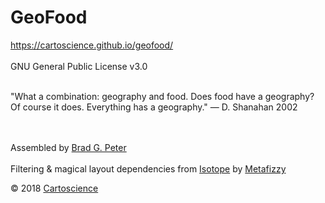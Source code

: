# GeoFood

https://cartoscience.github.io/geofood/
<br><br>
GNU General Public License v3.0
<br><br>

"What a combination: geography and food. Does food have a geography? Of course it does. Everything has a geography." — D. Shanahan 2002

<br><br>
Assembled by <a target="_blank" rel="noopener noreferrer" href="http://bradpeter.com/">Brad G. Peter</a>
<br><br>
Filtering & magical layout dependencies from <a target="_blank" rel="noopener noreferrer" href="https://isotope.metafizzy.co/">Isotope</a> by <a target="_blank" rel="noopener noreferrer" href="https://metafizzy.co/">Metafizzy</a>

&copy; 2018 <a target="_blank" rel="noopener noreferrer" href="https://cartoscience.com">Cartoscience</a>
